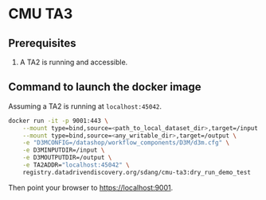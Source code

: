 # CMU TA3

## Prerequisites
1. A TA2 is running and accessible.

## Command to launch the docker image
Assuming a TA2 is running at ```localhost:45042```.

```bash
docker run -it -p 9001:443 \
    --mount type=bind,source=<path_to_local_dataset_dir>,target=/input \
    --mount type=bind,source=<any_writable_dir>,target=/output \
    -e "D3MCONFIG=/datashop/workflow_components/D3M/d3m.cfg" \
    -e D3MINPUTDIR=/input \
    -e D3MOUTPUTDIR=/output \
    -e TA2ADDR="localhost:45042" \
    registry.datadrivendiscovery.org/sdang/cmu-ta3:dry_run_demo_test
```

Then point your browser to [https://localhost:9001](https://localhost:9001).
